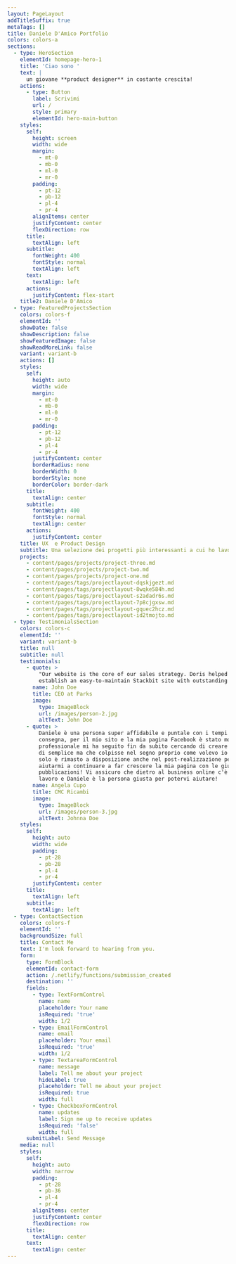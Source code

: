 ```yaml
---
layout: PageLayout
addTitleSuffix: true
metaTags: []
title: Daniele D'Amico Portfolio
colors: colors-a
sections:
  - type: HeroSection
    elementId: homepage-hero-1
    title: 'Ciao sono '
    text: |
      un giovane **product designer** in costante crescita!
    actions:
      - type: Button
        label: Scrivimi
        url: /
        style: primary
        elementId: hero-main-button
    styles:
      self:
        height: screen
        width: wide
        margin:
          - mt-0
          - mb-0
          - ml-0
          - mr-0
        padding:
          - pt-12
          - pb-12
          - pl-4
          - pr-4
        alignItems: center
        justifyContent: center
        flexDirection: row
      title:
        textAlign: left
      subtitle:
        fontWeight: 400
        fontStyle: normal
        textAlign: left
      text:
        textAlign: left
      actions:
        justifyContent: flex-start
    title2: Daniele D'Amico
  - type: FeaturedProjectsSection
    colors: colors-f
    elementId: ''
    showDate: false
    showDescription: false
    showFeaturedImage: false
    showReadMoreLink: false
    variant: variant-b
    actions: []
    styles:
      self:
        height: auto
        width: wide
        margin:
          - mt-0
          - mb-0
          - ml-0
          - mr-0
        padding:
          - pt-12
          - pb-12
          - pl-4
          - pr-4
        justifyContent: center
        borderRadius: none
        borderWidth: 0
        borderStyle: none
        borderColor: border-dark
      title:
        textAlign: center
      subtitle:
        fontWeight: 400
        fontStyle: normal
        textAlign: center
      actions:
        justifyContent: center
    title: UX  e Product Design
    subtitle: Una selezione dei progetti più interessanti a cui ho lavorato
    projects:
      - content/pages/projects/project-three.md
      - content/pages/projects/project-two.md
      - content/pages/projects/project-one.md
      - content/pages/tags/projectlayout-dqskjgezt.md
      - content/pages/tags/projectlayout-8wqke584h.md
      - content/pages/tags/projectlayout-s2adadr6s.md
      - content/pages/tags/projectlayout-7p8cjgxsw.md
      - content/pages/tags/projectlayout-gquec2hcz.md
      - content/pages/tags/projectlayout-id2tmojto.md
  - type: TestimonialsSection
    colors: colors-c
    elementId: ''
    variant: variant-b
    title: null
    subtitle: null
    testimonials:
      - quote: >
          "Our website is the core of our sales strategy. Doris helped us
          establish an easy-to-maintain Stackbit site with outstanding visuals!"
        name: John Doe
        title: CEO at Parks
        image:
          type: ImageBlock
          url: /images/person-2.jpg
          altText: John Doe
      - quote: >
          Daniele è una persona super affidabile e puntale con i tempi di
          consegna, per il mio sito e la mia pagina Facebook è stato molto
          professionale mi ha seguito fin da subito cercando di creare qualcosa
          di semplice ma che colpisse nel segno proprio come volevo io e non
          solo è rimasto a disposizione anche nel post-realizzazione per
          aiutarmi a continuare a far crescere la mia pagina con le giuste
          pubblicazioni! Vi assicuro che dietro al business online c'è un grande
          lavoro e Daniele è la persona giusta per potervi aiutare!
        name: Angela Cupo
        title: CMC Ricambi
        image:
          type: ImageBlock
          url: /images/person-3.jpg
          altText: Johnna Doe
    styles:
      self:
        height: auto
        width: wide
        padding:
          - pt-28
          - pb-28
          - pl-4
          - pr-4
        justifyContent: center
      title:
        textAlign: left
      subtitle:
        textAlign: left
  - type: ContactSection
    colors: colors-f
    elementId: ''
    backgroundSize: full
    title: Contact Me
    text: I'm look forward to hearing from you.
    form:
      type: FormBlock
      elementId: contact-form
      action: /.netlify/functions/submission_created
      destination: ''
      fields:
        - type: TextFormControl
          name: name
          placeholder: Your name
          isRequired: 'true'
          width: 1/2
        - type: EmailFormControl
          name: email
          placeholder: Your email
          isRequired: 'true'
          width: 1/2
        - type: TextareaFormControl
          name: message
          label: Tell me about your project
          hideLabel: true
          placeholder: Tell me about your project
          isRequired: true
          width: full
        - type: CheckboxFormControl
          name: updates
          label: Sign me up to receive updates
          isRequired: 'false'
          width: full
      submitLabel: Send Message
    media: null
    styles:
      self:
        height: auto
        width: narrow
        padding:
          - pt-28
          - pb-36
          - pl-4
          - pr-4
        alignItems: center
        justifyContent: center
        flexDirection: row
      title:
        textAlign: center
      text:
        textAlign: center
---
```

